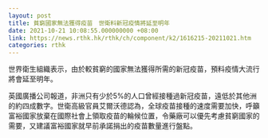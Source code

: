 ```yaml
---
layout: post
title: 貧窮國家無法獲得疫苗　世衛料新冠疫情將延至明年
date: 2021-10-21 10:08:55.000000000 +08:00
link: https://news.rthk.hk/rthk/ch/component/k2/1616215-20211021.htm
categories: rthk
---
```


世界衛生組織表示，由於較貧窮的國家無法獲得所需的新冠疫苗，預料疫情大流行將會延至明年。

英國廣播公司報道，非洲只有少於5%的人口曾經接種過新冠疫苗，遠低於其他洲的約四成數字。世衛高級官員艾爾沃德認為，全球疫苗接種的速度需要加快，呼籲富裕國家放棄在國際社會上領取疫苗的輪候位置，令藥廠可以優先考慮貧窮國家的需要，又建議富裕國家就早前承諾捐出的疫苗數量進行盤點。
